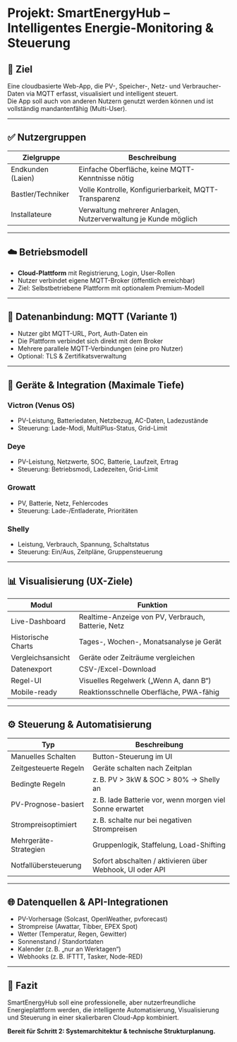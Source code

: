 
# Projekt: SmartEnergyHub – Intelligentes Energie-Monitoring & Steuerung

## 🎯 Ziel

Eine cloudbasierte Web-App, die PV-, Speicher-, Netz- und Verbraucher-Daten via MQTT erfasst, visualisiert und intelligent steuert.  
Die App soll auch von anderen Nutzern genutzt werden können und ist vollständig mandantenfähig (Multi-User).  

---

## ✅ Nutzergruppen

| Zielgruppe          | Beschreibung                                                         |
|---------------------|----------------------------------------------------------------------|
| Endkunden (Laien)   | Einfache Oberfläche, keine MQTT-Kenntnisse nötig                     |
| Bastler/Techniker   | Volle Kontrolle, Konfigurierbarkeit, MQTT-Transparenz                |
| Installateure       | Verwaltung mehrerer Anlagen, Nutzerverwaltung je Kunde möglich       |

---

## ☁️ Betriebsmodell

- **Cloud-Plattform** mit Registrierung, Login, User-Rollen
- Nutzer verbindet eigene MQTT-Broker (öffentlich erreichbar)
- Ziel: Selbstbetriebene Plattform mit optionalem Premium-Modell

---

## 🔌 Datenanbindung: MQTT (Variante 1)

- Nutzer gibt MQTT-URL, Port, Auth-Daten ein
- Die Plattform verbindet sich direkt mit dem Broker
- Mehrere parallele MQTT-Verbindungen (eine pro Nutzer)
- Optional: TLS & Zertifikatsverwaltung

---

## 📡 Geräte & Integration (Maximale Tiefe)

### Victron (Venus OS)
- PV-Leistung, Batteriedaten, Netzbezug, AC-Daten, Ladezustände
- Steuerung: Lade-Modi, MultiPlus-Status, Grid-Limit

### Deye
- PV-Leistung, Netzwerte, SOC, Batterie, Laufzeit, Ertrag
- Steuerung: Betriebsmodi, Ladezeiten, Grid-Limit

### Growatt
- PV, Batterie, Netz, Fehlercodes
- Steuerung: Lade-/Entladerate, Prioritäten

### Shelly
- Leistung, Verbrauch, Spannung, Schaltstatus
- Steuerung: Ein/Aus, Zeitpläne, Gruppensteuerung

---

## 📊 Visualisierung (UX-Ziele)

| Modul                        | Funktion                                                     |
|------------------------------|--------------------------------------------------------------|
| Live-Dashboard               | Realtime-Anzeige von PV, Verbrauch, Batterie, Netz           |
| Historische Charts           | Tages-, Wochen-, Monatsanalyse je Gerät                      |
| Vergleichsansicht            | Geräte oder Zeiträume vergleichen                            |
| Datenexport                  | CSV-/Excel-Download                                          |
| Regel-UI                     | Visuelles Regelwerk („Wenn A, dann B“)                       |
| Mobile-ready                 | Reaktionsschnelle Oberfläche, PWA-fähig                      |

---

## ⚙️ Steuerung & Automatisierung

| Typ                          | Beschreibung                                                 |
|------------------------------|--------------------------------------------------------------|
| Manuelles Schalten           | Button-Steuerung im UI                                       |
| Zeitgesteuerte Regeln        | Geräte schalten nach Zeitplan                                |
| Bedingte Regeln              | z. B. PV > 3kW & SOC > 80% → Shelly an                       |
| PV-Prognose-basiert          | z. B. lade Batterie vor, wenn morgen viel Sonne erwartet     |
| Strompreisoptimiert          | z. B. schalte nur bei negativen Strompreisen                 |
| Mehrgeräte-Strategien        | Gruppenlogik, Staffelung, Load-Shifting                      |
| Notfallübersteuerung         | Sofort abschalten / aktivieren über Webhook, UI oder API     |

---

## 🌐 Datenquellen & API-Integrationen

- PV-Vorhersage (Solcast, OpenWeather, pvforecast)
- Strompreise (Awattar, Tibber, EPEX Spot)
- Wetter (Temperatur, Regen, Gewitter)
- Sonnenstand / Standortdaten
- Kalender (z. B. „nur an Werktagen“)
- Webhooks (z. B. IFTTT, Tasker, Node-RED)

---

## 📌 Fazit

SmartEnergyHub soll eine professionelle, aber nutzerfreundliche Energieplattform werden, die intelligente Automatisierung, Visualisierung und Steuerung in einer skalierbaren Cloud-App kombiniert.

**Bereit für Schritt 2: Systemarchitektur & technische Strukturplanung.**
